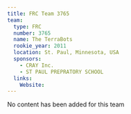 ```yaml
---
title: FRC Team 3765
team:
  type: FRC
  number: 3765
  name: The TerraBots
  rookie_year: 2011
  location: St. Paul, Minnesota, USA
  sponsors:
    - CRAY Inc.
    - ST PAUL PREPRATORY SCHOOL
  links:
    Website: 
---
```

No content has been added for this team